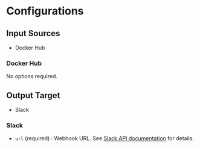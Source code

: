 # Configurations


## Input Sources

  - Docker Hub

### Docker Hub

No options required.


## Output Target

  - Slack

### Slack

  - `url` (required) : Webhook URL. See [Slack API documentation](https://api.slack.com/incoming-webhooks) for details.
